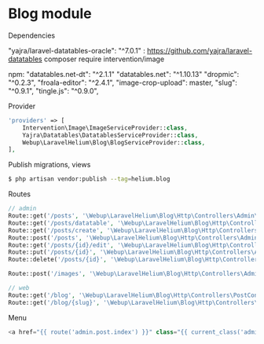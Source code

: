 # Blog module

Dependencies

"yajra/laravel-datatables-oracle": "^7.0.1" : https://github.com/yajra/laravel-datatables
composer require intervention/image

npm:
"datatables.net-dt": "^2.1.1"
"datatables.net": "^1.10.13"
"dropmic": "^0.2.3",
"froala-editor": "^2.4.1",
"image-crop-upload": master,
"slug": "^0.9.1",
"tingle.js": "^0.9.0",


Provider

```php
'providers' => [
    Intervention\Image\ImageServiceProvider::class,
    Yajra\Datatables\DatatablesServiceProvider::class,
    Webup\LaravelHelium\Blog\BlogServiceProvider::class,
],
```

Publish migrations, views

```bash
$ php artisan vendor:publish --tag=helium.blog
```

Routes

```php
// admin
Route::get('/posts', '\Webup\LaravelHelium\Blog\Http\Controllers\Admin\PostController@index')->name('post.index');
Route::get('/posts/datatable', '\Webup\LaravelHelium\Blog\Http\Controllers\Admin\PostController@datatable')->name('post.datatable');
Route::get('/posts/create', '\Webup\LaravelHelium\Blog\Http\Controllers\Admin\PostController@create')->name('post.create');
Route::post('/posts', '\Webup\LaravelHelium\Blog\Http\Controllers\Admin\PostController@store')->name('post.store');
Route::get('/posts/{id}/edit', '\Webup\LaravelHelium\Blog\Http\Controllers\Admin\PostController@edit')->name('post.edit');
Route::put('/posts/{id}', '\Webup\LaravelHelium\Blog\Http\Controllers\Admin\PostController@update')->name('post.update');
Route::delete('/posts/{id}', '\Webup\LaravelHelium\Blog\Http\Controllers\Admin\PostController@destroy')->name('post.destroy');

Route::post('/images', '\Webup\LaravelHelium\Blog\Http\Controllers\Admin\ImageController@store')->name('image.store');

// web
Route::get('/blog', '\Webup\LaravelHelium\Blog\Http\Controllers\PostController@index')->name('blog.index');
Route::get('/blog/{slug}', '\Webup\LaravelHelium\Blog\Http\Controllers\PostController@show')->name('blog.show');
```

Menu

```php
<a href="{{ route('admin.post.index') }}" class="{{ current_class('admin.post', 'is-active') }}"><i class="fa fa-newspaper-o icon"></i> Blog</a>
```
